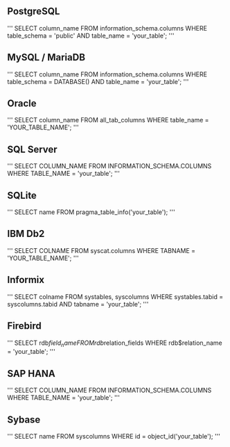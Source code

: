 ## PostgreSQL
'''
SELECT column_name FROM information_schema.columns WHERE table_schema = 'public' AND table_name = 'your_table';
'''

## MySQL / MariaDB
'''
SELECT column_name FROM information_schema.columns WHERE table_schema = DATABASE() AND table_name = 'your_table';
'''

## Oracle
'''
SELECT column_name FROM all_tab_columns WHERE table_name = 'YOUR_TABLE_NAME';
'''

## SQL Server
'''
SELECT COLUMN_NAME FROM INFORMATION_SCHEMA.COLUMNS WHERE TABLE_NAME = 'your_table';
'''

## SQLite
'''
SELECT name FROM pragma_table_info('your_table');
'''

## IBM Db2
'''
SELECT COLNAME FROM syscat.columns WHERE TABNAME = 'YOUR_TABLE_NAME';
'''

## Informix
'''
SELECT colname FROM systables, syscolumns WHERE systables.tabid = syscolumns.tabid AND tabname = 'your_table';
'''

## Firebird
'''
SELECT rdb$field_name FROM rdb$relation_fields WHERE rdb$relation_name = 'your_table';
'''

## SAP HANA
'''
SELECT COLUMN_NAME FROM INFORMATION_SCHEMA.COLUMNS WHERE TABLE_NAME = 'your_table';
'''

## Sybase
'''
SELECT name FROM syscolumns WHERE id = object_id('your_table');
'''
